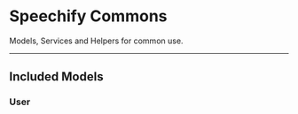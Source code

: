 # Speechify Commons

Models, Services and Helpers for common use.

---

## Included Models

### User

```typescript

```
